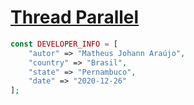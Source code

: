 
# [Thread Parallel](https://github.com/matheusjohannaraujo/php_thread_parallel)

```php
const DEVELOPER_INFO = [
    "autor" => "Matheus Johann Araújo",
    "country" => "Brasil",
    "state" => "Pernambuco",
    "date" => "2020-12-26"
];
```
